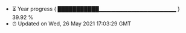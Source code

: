 - ⏳ Year progress { ███████████▁▁▁▁▁▁▁▁▁▁▁▁▁▁▁▁▁▁▁ } 39.92 %
- ⏰ Updated on Wed, 26 May 2021 17:03:29 GMT

